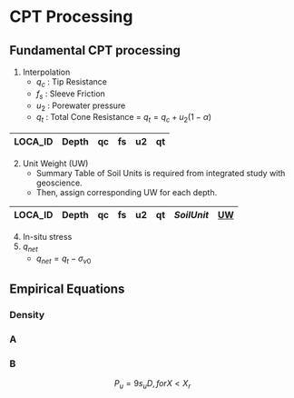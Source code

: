 # CPT Processing



## Fundamental CPT processing

1. Interpolation
    - $q_c$ : Tip Resistance
    - $f_s$ : Sleeve Friction
    - $u_2$ : Porewater pressure
    - $q_t$ : Total Cone Resistance = $q_t = q_c + u_2(1-\alpha)$
      
| LOCA_ID | Depth | qc | fs | u2 | qt |
| ------- | ----- | -- | -- | -- | -- |
      
2. Unit Weight (UW)
    - Summary Table of Soil Units is required from integrated study with geoscience.
    - Then, assign corresponding UW for each depth.
   
| LOCA_ID | Depth | qc | fs | u2 | qt | *SoilUnit* | <ins>UW</ins> |
| ------- | ----- | -- | -- | -- | -- | -- | -- |

4. In-situ stress
5. $q_{net}$
    - $q_{net} = q_t - \sigma_{v0}$   




## Empirical Equations


### Density

### A

### B

$$ P_u = 9 s_u D  , for X < X_r  $$


